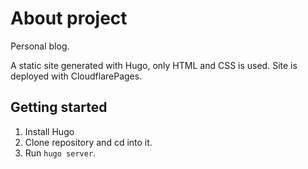 # About project

Personal blog. 

A static site generated with Hugo, only HTML and CSS is used. Site is deployed with CloudflarePages.

## Getting started

1. Install Hugo
2. Clone repository and cd into it.
3. Run ```hugo server```.
